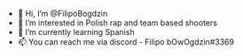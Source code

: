 - 👋 Hi, I’m @FilipoBogdzin
- 👀 I’m interested in Polish rap and team based shooters
- 🌱 I’m currently learning Spanish
- 📫 You can reach me via discord - Filipo bOwOgdzin#3369

<!---
FilipoBogdzin/FilipoBogdzin is a ✨ special ✨ repository because its `README.md` (this file) appears on your GitHub profile.
You can click the Preview link to take a look at your changes.
--->
